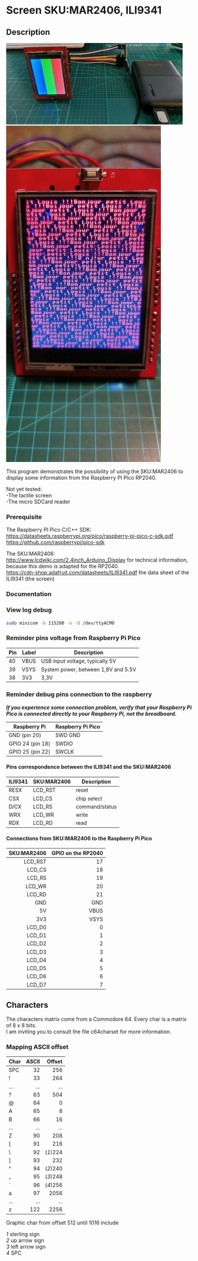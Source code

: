 # Screen SKU:MAR2406, ILI9341

## Description

![Proof of concept](ILI9341.jpg)
![Text mode](text_mode.jpg)

This program demonstrates the possibility of using the SKU:MAR2406 to display some information from
the Raspberry PI Pico RP2040.  

Not yet tested:  
-The tactile screen  
-The micro SDCard reader

### Prerequisite

The Raspberry PI Pico C/C++ SDK:  
<https://datasheets.raspberrypi.org/pico/raspberry-pi-pico-c-sdk.pdf>  
<https://github.com/raspberrypi/pico-sdk>

The SKU:MAR2406:  
<http://www.lcdwiki.com/2.4inch_Arduino_Display> for technical information, because this demo is adapted for the RP2040.  
<https://cdn-shop.adafruit.com/datasheets/ILI9341.pdf> the data sheet of the ILI9341 (the screen)

### Documentation

### View log debug

```bash
sudo minicom -b 115200 -o -D /dev/ttyACM0
```

### Reminder pins voltage from Raspberry Pi Pico

| Pin | Label | Description                         |
|-----|-------|-------------------------------------|
| 40  | VBUS  | USB input voltage, typically 5V     |
| 39  | VSYS  | System power, between 1,8V and 5.5V |
| 38  |  3V3  | 3,3V                                |

### Reminder debug pins connection to the raspberry

***If you experience some connection problem, verify that your Raspberry Pi Pico is connected directly to your Raspberry Pi, not the breadboard.***

| Raspberry Pi     | Raspberry Pi Pico |
|------------------|-------------------|
| GND (pin 20)     | SWD GND           |
| GPIO 24 (pin 18) | SWDIO             |
| GPIO 25 (pin 22) | SWCLK             |

#### Pins correspondence between the ILI9341 and the SKU:MAR2406

| ILI9341     | SKU:MAR2406| Description    |
|-------------|------------|----------------|
|    RESX     | LCD_RST    | reset          |
|    CSX      | LCD_CS     | chip select    |
|    D/CX     | LCD_RS     | command/status |
|    WRX      | LCD_WR     | write          |
|    RDX      | LCD_RD     | read           |

#### Connections from SKU:MAR2406 to the Raspberry Pi Pico

| SKU:MAR2406      | GPIO on the RP2040 |
|-----------------:|-------------------:|
|  LCD_RST         |  17                |
|  LCD_CS          |  18                |
|  LCD_RS          |  19                |
|  LCD_WR          |  20                |
|  LCD_RD          |  21                |
|  GND             | GND                |  
|  5V              | VBUS               |
|  3V3             | VSYS               |
|  LCD_D0          |   0                |
|  LCD_D1          |   1                |
|  LCD_D2          |   2                |
|  LCD_D3          |   3                |
|  LCD_D4          |   4                |
|  LCD_D5          |   5                |
|  LCD_D6          |   6                |
|  LCD_D7          |   7                |

## Characters

The characters matrix come from a Commodore 64.  Every char is a matrix of 8 x 8 bits.  
I am inviting you to consult the file c64charset for more information.

### Mapping ASCII offset

| Char | ASCII |   Offset |
|------|------:|---------:|
| SPC  |   32  |      256 |
|  !   |   33  |      264 |
| ...  |  ...  |      ... |
|  ?   |   63  |      504 |
|  @   |   64  |        0 |
|  A   |   65  |        8 |
|  B   |   66  |       16 |
| ...  |  ...  |      ... |
|  Z   |   90  |      208 |
|  [   |   91  |      216 |
|  \   |   92  | (*1*)224 |
|  ]   |   93  |      232 |  
|  ^   |   94  | (*2*)240 |
|  _   |   95  | (*3*)248 |
|  `   |   96  | (*4*)256 |
|  a   |   97  |     2056 |
|  ... |  ...  |      ... |
|  z   |  122  |     2256 |

Graphic char from offset 512 until 1016 include

*1* sterling sign  
*2* up arrow sign  
*3* left arrow sign  
*4* SPC
